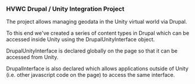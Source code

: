 
### HVWC Drupal / Unity Integration Project

The project allows managing geodata in the Unity virtual world via Drupal.

To this end we've created a series of content types in Drupal which can be accessed inside Unity using the DrupalUnityInterface object.

DrupalUnityInterface is declared globally on the page so that it can be accessed from Unity.

DrupalInterface is also declared which allows applications outside of Unity (i.e. other javascript code on the page) to access the same interface.
